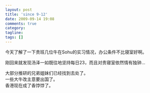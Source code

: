 ```yaml
---
layout: post
title: 'since 9-12'
date: 2009-09-14 19:08
comments: true
category: 
tagline: 
tags: []
---
```

    

今天了解了一下贵班几位牛在Sohu的实习情况，办公条件不比寝室好啊。  
  
刚回来就发现汤泽一如既往地坚持每日23，而且对贵寝室依然情有独钟…

  
  
大部分推研的兄弟姐妹们已经找到去处了。  
一些大牛改主意要出国了。  
香港现在成了香饽饽了。
